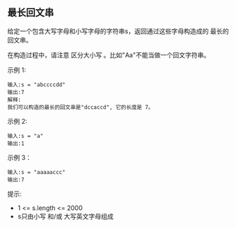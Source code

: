 ## 最长回文串

给定一个包含大写字母和小写字母的字符串s，返回通过这些字母构造成的 最长的回文串。

在构造过程中，请注意 区分大小写 。比如"Aa"不能当做一个回文字符串。

示例 1:

```
输入:s = "abccccdd"
输出:7
解释:
我们可以构造的最长的回文串是"dccaccd", 它的长度是 7。
```

示例 2:

```
输入:s = "a"
输出:1
```

示例 3：

```
输入:s = "aaaaaccc"
输出:7
```

提示:

* 1 <= s.length <= 2000
* s只由小写 和/或 大写英文字母组成
